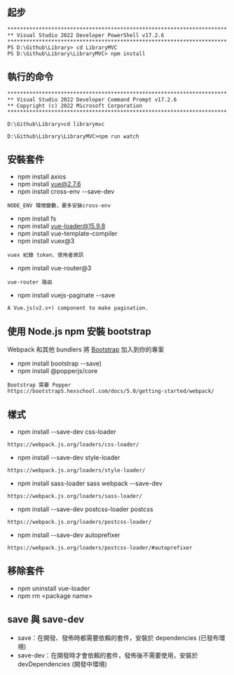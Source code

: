 ﻿## 起步
```
**********************************************************************
** Visual Studio 2022 Developer PowerShell v17.2.6
**********************************************************************
PS D:\Github\Library> cd LibraryMVC
PS D:\Github\Library\LibraryMVC> npm install
```
## 執行的命令
```
**********************************************************************
** Visual Studio 2022 Developer Command Prompt v17.2.6
** Copyright (c) 2022 Microsoft Corporation
**********************************************************************

D:\Github\Library>cd librarymvc

D:\Github\Library\LibraryMVC>npm run watch
```

## 安裝套件
* npm install axios
* npm install vue@2.7.6
* npm install cross-env --save-dev
```
NODE_ENV 環境變數，要多安裝cross-env
```
* npm install fs
* npm install vue-loader@15.9.8
* npm install vue-template-compiler
* npm install vuex@3
```
vuex 紀錄 token、使用者資訊
```
* npm install vue-router@3
```
vue-router 路由
```
* npm install vuejs-paginate --save
```
A Vue.js(v2.x+) component to make pagination.
```
## 使用 Node.js npm 安裝 bootstrap
Webpack 和其他 bundlers 將 [Bootstrap](https://bootstrap5.hexschool.com/docs/5.0/getting-started/webpack/)  加入到你的專案
* npm install bootstrap --save)
* npm install @popperjs/core
```
Bootstrap 需要 Popper
https://bootstrap5.hexschool.com/docs/5.0/getting-started/webpack/
```

## 樣式
* npm install --save-dev css-loader
```
https://webpack.js.org/loaders/css-loader/
```
* npm install --save-dev style-loader
```
https://webpack.js.org/loaders/style-loader/
```
* npm install sass-loader sass webpack --save-dev
```
https://webpack.js.org/loaders/sass-loader/
```
* npm install --save-dev postcss-loader postcss
```
https://webpack.js.org/loaders/postcss-loader/
```
* npm install --save-dev autoprefixer
```
https://webpack.js.org/loaders/postcss-loader/#autoprefixer
```
## 移除套件
* npm uninstall vue-loader
* npm rm \<package name\>
## save 與 save-dev
* save：在開發、發佈時都需要依賴的套件，安裝於 dependencies (已發布環境)
* save-dev：在開發時才會依賴的套件，發佈後不需要使用，安裝於 devDependencies (開發中環境)

